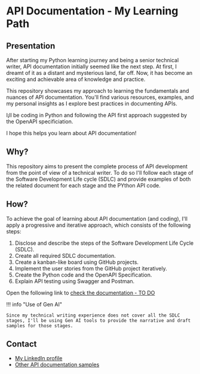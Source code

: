 # API Documentation - My Learning Path  
## Presentation    

After starting my Python learning journey and being a senior technical writer, API documentation initially seemed like the next step. At first, I dreamt of it as a distant and mysterious land, far off. Now, it has become an exciting and achievable area of knowledge and practice.

This repository showcases my approach to learning the fundamentals and nuances of API documentation. You'll find various resources, examples, and my personal insights as I explore best practices in documenting APIs.  

I¡ll be coding in Python and following the API first approach suggested by the OpenAPI specificiation.

I hope this helps you learn about API documentation!  

## Why?  

This repository aims to present the complete process of API development from the point of view of a technical writer. To do so I'll follow each stage of the Software Development Life cycle (SDLC) and provide examples of both the related document for each stage and the PYthon API code.


## How?  

To achieve the goal of learning about API documentation (and coding), I'll apply a progressive and iterative approach, which consists of the following steps:  

1. Disclose and describe the steps of the Software Development Life Cycle (SDLC).  
2. Create all required SDLC documentation.  
3. Create a kanban-like board using GitHub projects.  
4. Implement the user stories from the GitHub project iteratively.  
5. Create the Python code and the OpenAPI Specification.  
6. Explain API testing using Swagger and Postman.    

Open the following link to [check the documentation - TO DO]()    

!!! info "Use of Gen AI"  

    Since my technical writing experience does not cover all the SDLC stages, I'll be using Gen AI tools to provide the narrative and draft samples for those stages.  

## Contact  

* [My LinkedIn profile](https://www.linkedin.com/in/javier-hernandez-fernandez/)  
* [Other API documentation samples](https://technical-write-me.gitbook.io/javier-hernandez/readme/my-portfolio)

